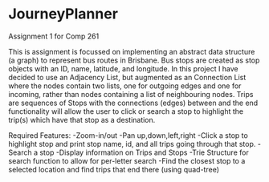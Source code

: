 # JourneyPlanner
Assignment 1 for Comp 261

This is assignment is focussed on implementing an abstract data structure (a graph) to represent bus routes in Brisbane. Bus stops are created as stop objects with an ID, name, latitude, and longitude. In this project I have decided to use an Adjacency List, but augmented as an Connection List where the nodes contain two lists, one for outgoing edges and one for incoming, rather than nodes containing a list of neighbouring nodes. Trips are sequences of Stops with the connections (edges) between and the end functionality will allow the user to click or search a stop to highlight the trip(s) which have that stop as a destination.

Required Features:
-Zoom-in/out
-Pan up,down,left,right
-Click a stop to highlight stop and print stop name, id, and all trips going through that stop.
-Search a stop
-Display information on Trips and Stops
-Trie Structure for search function to allow for per-letter search
-Find the closest stop to a selected location and find trips that end there (using quad-tree)



